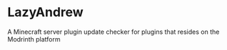 # LazyAndrew

A Minecraft server plugin update checker for plugins that resides on the Modrinth platform
